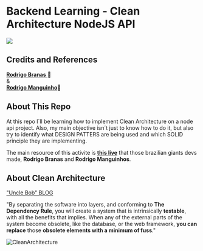 # Backend Learning - Clean Architecture NodeJS API  
![](https://img.shields.io/github/license/leandro-gehlen/BL-clean-architecture-node-api)


## Credits and References

[**Rodrigo Branas** ](https://www.youtube.com/c/RodrigoBranas)🚀\
&\
[**Rodrigo Manguinho**](https://www.youtube.com/c/MangoDeveloper/about)🚀

## About This Repo

At this repo I´ll be learning how to implement Clean Architecture on a node api project.
Also, my main objective isn´t just to know how to do it, but also try to identify what DESIGN PATTERS are being used and which SOLID principle they are implementing.

The main resource of this activite is [**this live**](https://www.youtube.com/watch?v=P0gpCCA8ZPs&t=9s) that those brazilian giants devs made, **Rodrigo Branas** and **Rodrigo Manguinhos**.

##  About Clean Architecture

["Uncle Bob" BLOG](https://blog.cleancoder.com/uncle-bob/2012/08/13/the-clean-architecture.html)

"By separating the software into layers, and conforming to **The Dependency Rule**, you will create a system that is intrinsically **testable**, with all the benefits that implies. When any of the external parts of the system become obsolete, like the database, or the web framework, **you can replace** those **obsolete elements with a minimum of fuss**."



![CleanArchitecture](https://user-images.githubusercontent.com/114420790/199520508-31a35042-e152-4a17-abad-2a91e5722790.jpg)










